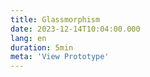 ```yaml
---
title: Glassmorphism
date: 2023-12-14T10:04:00.000
lang: en
duration: 5min
meta: 'View Prototype'
---
```


<Title />

<Glassmorphism />
